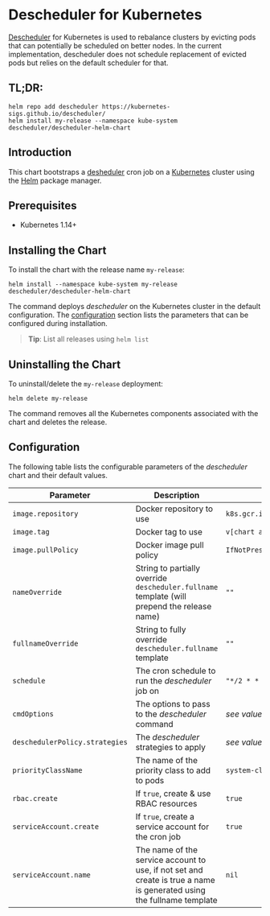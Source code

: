 # Descheduler for Kubernetes

[Descheduler](https://github.com/kubernetes-sigs/descheduler/) for Kubernetes is used to rebalance clusters by evicting pods that can potentially be scheduled on better nodes. In the current implementation, descheduler does not schedule replacement of evicted pods but relies on the default scheduler for that.

## TL;DR:

```shell
helm repo add descheduler https://kubernetes-sigs.github.io/descheduler/
helm install my-release --namespace kube-system descheduler/descheduler-helm-chart
```

## Introduction

This chart bootstraps a [desheduler](https://github.com/kubernetes-sigs/descheduler/) cron job on a [Kubernetes](http://kubernetes.io) cluster using the [Helm](https://helm.sh) package manager.

## Prerequisites

- Kubernetes 1.14+

## Installing the Chart

To install the chart with the release name `my-release`:

```shell
helm install --namespace kube-system my-release descheduler/descheduler-helm-chart
```

The command deploys _descheduler_ on the Kubernetes cluster in the default configuration. The [configuration](#configuration) section lists the parameters that can be configured during installation.

> **Tip**: List all releases using `helm list`

## Uninstalling the Chart

To uninstall/delete the `my-release` deployment:

```shell
helm delete my-release
```

The command removes all the Kubernetes components associated with the chart and deletes the release.

## Configuration

The following table lists the configurable parameters of the _descheduler_ chart and their default values.

| Parameter                      | Description                                                                                                           | Default                                                |
| ------------------------------ | --------------------------------------------------------------------------------------------------------------------- | ------------------------------------------------------ |
| `image.repository`             | Docker repository to use                                                                                              | `k8s.gcr.io/descheduler/descheduler`                   |
| `image.tag`                    | Docker tag to use                                                                                                     | `v[chart appVersion]`                                  |
| `image.pullPolicy`             | Docker image pull policy                                                                                              | `IfNotPresent`                                         |
| `nameOverride`                 | String to partially override `descheduler.fullname` template (will prepend the release name)                          | `""`                                                   |
| `fullnameOverride`             | String to fully override `descheduler.fullname` template                                                              | `""`                                                   |
| `schedule`                     | The cron schedule to run the _descheduler_ job on                                                                     | `"*/2 * * * *"`                                        |
| `cmdOptions`                   | The options to pass to the _descheduler_ command                                                                      | _see values.yaml_                                      |
| `deschedulerPolicy.strategies` | The _descheduler_ strategies to apply                                                                                 | _see values.yaml_                                      |
| `priorityClassName`            | The name of the priority class to add to pods                                                                         | `system-cluster-critical`                              |
| `rbac.create`                  | If `true`, create & use RBAC resources                                                                                | `true`                                                 |
| `serviceAccount.create`        | If `true`, create a service account for the cron job                                                                  | `true`                                                 |
| `serviceAccount.name`          | The name of the service account to use, if not set and create is true a name is generated using the fullname template | `nil`                                                  |
